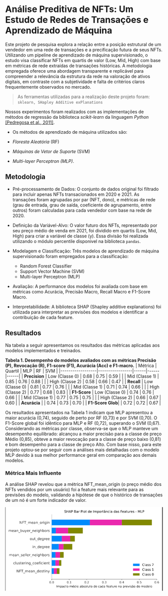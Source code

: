 # Análise Preditiva de NFTs: Um Estudo de Redes de Transações e Aprendizado de Máquina

Este projeto de pesquisa explora a relação entre a posição estrutural de um vendedor em uma rede de transações e a precificação futura de seus NFTs. Utilizando um pipeline de aprendizado de máquina supervisionado, o estudo visa classificar NFTs em quartis de valor (Low, Mid, High) com base em métricas de rede extraídas de transações históricas. A metodologia empregada oferece uma abordagem transparente e replicável para compreender a relevância da estrutura da rede na valoração de ativos digitais, em contraste com a subjetividade e falta de critérios claros frequentemente observados no mercado.

> As ferramentas utilizadas para a realização deste projeto foram:
> `sklearn, SHapley Additive exPlanations`

Nossos experimentos foram realizados com as implementações de métodos de regressão da biblioteca _scikit-learn_ da linguagem _Python_ [[Pedregosa et al., 2011]](https://scikit-learn.org/stable/whats_new/v0.24.html). 
- Os métodos de aprendizado de máquina utilizados são:

- _Floresta Aleatória_ (RF)
- _Máquinas de Vetor de Suporte_ (SVM)
- _Multi-layer Perceptron (MLP)_.


## Metodologia

- Pré-processamento de Dados: 
  O conjunto de dados original foi filtrado para incluir apenas NFTs transacionados em 2020 e 2021. As transações foram agrupadas por par (NFT, dono), e métricas de rede (grau de entrada, grau de saída, coeficiente de agrupamento, entre outros) foram calculadas para cada vendedor com base na rede de 2020.

- Definição da Variável-Alvo: 
  O valor futuro dos NFTs, representado por seu preço médio de venda em 2021, foi dividido em quartis (Low, Mid, High) para criar a variável de classe (y). Essa divisão foi realizada utilizando o módulo percentile disponivel na biblioteca `pandas`.

- Modelagem e Classificação: 
  Três modelos de aprendizado de máquina supervisionado foram empregados para a classificação:

    - Random Forest Classifier
    - Support Vector Machine (SVM)
    - Multi-layer Perceptron (MLP)

- Avaliação: 
  A performance dos modelos foi avaliada com base em métricas como Acurácia, Precisão Macro, Recall Macro e F1-Score Macro.

- Interpretabilidade: 
  A biblioteca SHAP (Shapley additive explanations) foi utilizada para interpretar as previsões dos modelos e identificar a contribuição de cada feature.


## Resultados
Na tabela a seguir apresentamos os resultados das métricas aplicadas aos modelos implementados e treinados.

**Tabela 1. Desempenho do modelos avaliados com as métricas Precisão (P), Revocação (R), F1-score (F1), Acurácia (Acc) e F1-macro.**
| Métrica          | Quartil         | MLP  | RF   | SVM  |
|------------------|-----------------|------|------|------|
| **Precision**    | Low (Classe 0)  | 0.68 | 0.75 | 0.59 |
|                  | Mid (Classe 1)  | 0.85 | 0.76 | 0.88 |
|                  | High (Classe 2) | 0.58 | 0.66 | 0.47 |
| **Recall**       | Low (Classe 0)  | 0.81 | 0.77 | 0.76 |
|                  | Mid (Classe 1)  | 0.71 | 0.74 | 0.66 |
|                  | High (Classe 2) | 0.77 | 0.68 | 0.83 |
| **F1-Score**     | Low (Classe 0)  | 0.74 | 0.76 | 0.66 |
|                  | Mid (Classe 1)  | 0.77 | 0.75 | 0.75 |
|                  | High (Classe 2) | 0.66 | 0.67 | 0.60 |
| **Acurácia**     |                 | 0.74 | 0.73 | 0.70 |
| **F1-Score Glob**|                 | 0.72 | 0.72 | 0.67 |


Os resultados apresentados na Tabela 1 indicam que MLP apresentou a maior acurácia (0,74), seguido de perto por RF (0,73) e por SVM (0,70). O F1-Score global foi idêntico para MLP e RF (0,72), superando o SVM (0,67). Considerando as métricas por classe, observa-se que o MLP manteve um desempenho equilibrado: alcançou a maior precisão para a classe de preço Médio (0,85), obteve a maior revocação para a classe de preço baixo (0,81) e bom desempenho para a classe de preço Alto. Com base nisso, para este projeto optou-se por seguir com a análises mais detalhadas com o modelo MLP devido à sua melhor performance geral em comparação aos demais modelos.

### Métrica Mais Influente
  
A análise SHAP revelou que a métrica NFT_mean_origin (o preço médio dos NFTs vendidos por um usuário) foi a feature mais relevante para as previsões do modelo, validando a hipótese de que o histórico de transações de um nó é um forte indicador de valor.

![alt text](image.png)
